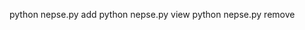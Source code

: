 python nepse.py add <stock-name> <bought-price> <unit>
python nepse.py view 
python nepse.py remove <stock-name>
